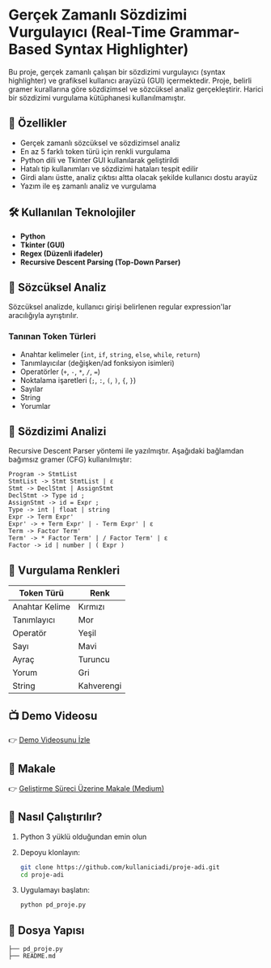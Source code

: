 # Gerçek Zamanlı Sözdizimi Vurgulayıcı (Real-Time Grammar-Based Syntax Highlighter)

Bu proje, gerçek zamanlı çalışan bir sözdizimi vurgulayıcı (syntax highlighter) ve grafiksel kullanıcı arayüzü (GUI) içermektedir. Proje, belirli gramer kurallarına göre sözdizimsel ve sözcüksel analiz gerçekleştirir. Harici bir sözdizimi vurgulama kütüphanesi kullanılmamıştır.

## 🚀 Özellikler

- Gerçek zamanlı sözcüksel ve sözdizimsel analiz
- En az 5 farklı token türü için renkli vurgulama
- Python dili ve Tkinter GUI kullanılarak geliştirildi
- Hatalı tip kullanımları ve sözdizimi hataları tespit edilir
- Girdi alanı üstte, analiz çıktısı altta olacak şekilde kullanıcı dostu arayüz
- Yazım ile eş zamanlı analiz ve vurgulama

## 🛠️ Kullanılan Teknolojiler

- **Python**
- **Tkinter (GUI)**
- **Regex (Düzenli ifadeler)**
- **Recursive Descent Parsing (Top-Down Parser)**

## 🧠 Sözcüksel Analiz

Sözcüksel analizde, kullanıcı girişi belirlenen regular expression'lar aracılığıyla ayrıştırılır.

### Tanınan Token Türleri

- Anahtar kelimeler (`int`, `if`, `string`, `else`, `while`, `return`)
- Tanımlayıcılar (değişken/ad fonksiyon isimleri)
- Operatörler (`+`, `-`, `*`, `/`, `=`)
- Noktalama işaretleri (`;`, `:`, `(`, `)`, `{`, `}`)
- Sayılar
- String
- Yorumlar

## 📘 Sözdizimi Analizi

Recursive Descent Parser yöntemi ile yazılmıştır. Aşağıdaki bağlamdan bağımsız gramer (CFG) kullanılmıştır:

```
Program -> StmtList
StmtList -> Stmt StmtList | ε
Stmt -> DeclStmt | AssignStmt
DeclStmt -> Type id ;
AssignStmt -> id = Expr ;
Type -> int | float | string
Expr -> Term Expr'
Expr' -> + Term Expr' | - Term Expr' | ε
Term -> Factor Term'
Term' -> * Factor Term' | / Factor Term' | ε
Factor -> id | number | ( Expr )
```

## 🎨 Vurgulama Renkleri

| Token Türü | Renk     |
|------------|----------|
| Anahtar Kelime | Kırmızı   |
| Tanımlayıcı   | Mor |
| Operatör      | Yeşil |
| Sayı         | Mavi  |
| Ayraç  | Turuncu |
| Yorum  | Gri |
| String  | Kahverengi |

## 📺 Demo Videosu

👉 [Demo Videosunu İzle](https://www.youtube.com/watch?v=nCBGt286roQ)

## 📄 Makale

👉 [Geliştirme Süreci Üzerine Makale (Medium)](https://medium.com/link-buraya)

## 🔧 Nasıl Çalıştırılır?

1. Python 3 yüklü olduğundan emin olun
2. Depoyu klonlayın:

   ```bash
   git clone https://github.com/kullaniciadi/proje-adi.git
   cd proje-adi
   ```

3. Uygulamayı başlatın:

   ```bash
   python pd_proje.py
   ```

## 📂 Dosya Yapısı

```
├── pd_proje.py
├── README.md
```
